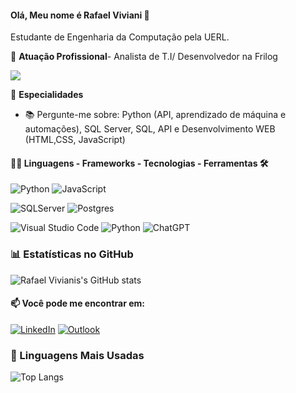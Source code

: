 #### Olá, Meu nome é Rafael Viviani 👋
Estudante de Engenharia da Computação pela UERL.

🏢 **Atuação Profissional**- Analista de T.I/ Desenvolvedor na Frilog


<a href="https://visitorbadge.io/status?path=https%3A%2F%2Fgithub.com%2Frafaelviviani"><img src="https://api.visitorbadge.io/api/combined?path=https%3A%2F%2Fgithub.com%2Frafaelviviani&label=Visitantes%20(HOJE%2FTotal)&labelColor=%235b187e&countColor=%235b187e&labelStyle=upper" /></a>

📱 **Especialidades**
- 📚 Pergunte-me sobre: Python (API, aprendizado de máquina e automações), SQL Server, SQL, API e Desenvolvimento WEB (HTML,CSS, JavaScript)
<div style="width: max-content;">

#### 👨‍💻 Linguagens - Frameworks - Tecnologias - Ferramentas  🛠
![Python](https://img.shields.io/badge/python-%232D9EEA?style=flat-square&labelColor=%23414141&logo=visual-studio-code&logoColor=white)
![JavaScript](https://img.shields.io/badge/JavaScript-%23EFD81D?style=flat-square&labelColor=%23414141&logo=javascript&logoColor=white)


![SQLServer](https://img.shields.io/badge/SQLServer-%23DB2A20.svg?style=flat-square&labelColor=%23414141&logo=microsoftsqlserver&logoColor=white)
![Postgres](https://img.shields.io/badge/PostgreSQL-%23316192.svg?style=flat-square&labelColor=%23414141&logo=postgresql&logoColor=white)</div>

![Visual Studio Code](https://img.shields.io/badge/Visual%20Studio%20Code-%232D9EEA?style=flat-square&labelColor=%23414141&logo=visual-studio-code&logoColor=white)
![Python](https://img.shields.io/badge/python-%232D9EEA?style=flat-square&labelColor=%23414141&logo=visual-studio-code&logoColor=white)
![ChatGPT](https://img.shields.io/badge/ChatGPT-%231A9A7A?style=flat-square&labelColor=%23414141&logo=openai&logoColor=white)</div></div>

### 📊 Estatísticas no GitHub

![Rafael Vivianis's GitHub stats](https://github-readme-stats.vercel.app/api?username=RafaelViviani&show_icons=true&theme=dracula)


</div>

#### 📫 Você pode me encontrar em:
[![LinkedIn](https://img.shields.io/badge/-LinkedIn-%230A66C2?style=flat-square&labelColor=%230A66C2&logo=linkedin&logoColor=black&link=https://www.linkedin.com/in/arthurgalanti/)]([https://github.com/RafaelViviani](https://www.linkedin.com/in/rafael-v-/))
[![Outlook](https://img.shields.io/badge/rafaelviviani48@gmail.com-%230078D4.svg?style=flat-square&logo=mailgoogle&logoColor=black&link=mailto:rafaelviviani48@gmail.com)](mailto:rafaelviviani48@gmail.com)
### 🚀 Linguagens Mais Usadas

![Top Langs](https://github-readme-stats.vercel.app/api/top-langs/?username=RafaelViviani&layout=compact)
